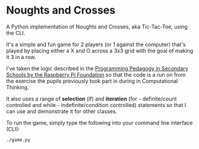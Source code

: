 # Noughts and Crosses
A Python implementation of Noughts and Crosses, aka Tic-Tac-Toe, using the CLI.  

It's a simple and fun game for 2 players (or 1 against the computer) that's played by placing either a X and O across a 3x3 grid with the goal of making it 3 in a row.

I've taken the logic described in the [Programming Pedagogy in Secondary Schools by the Raspberry Pi Foundation](https://www.futurelearn.com/courses/secondary-programming-pedagogy) so that the code is a run on from the exercise the pupils previously took part in during in Computational Thinking.

It also uses a range of **selection** (if) and **iteration** (for - definite/count controlled and while - indefinite/condition controlled) statements so that I can use and demonstrate it for other classes.

To run the game, simply type the following into your command line interface (CLI):
```
./game.py
```
